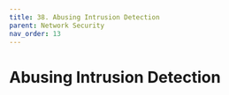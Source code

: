 ```yaml
---
title: 38. Abusing Intrusion Detection
parent: Network Security
nav_order: 13
---
```


# Abusing Intrusion Detection